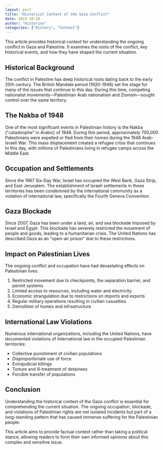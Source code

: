 ```yaml
---
layout: post
title: "Historical Context of the Gaza Conflict"
date: 2023-10-20
author: "Historian"
categories: ["History", "Context"]
---
```


This article provides historical context for understanding the ongoing conflict in Gaza and Palestine. It examines the roots of the conflict, key historical events, and how they have shaped the current situation.

## Historical Background

The conflict in Palestine has deep historical roots dating back to the early 20th century. The British Mandate period (1920-1948) set the stage for many of the issues that continue to this day. During this time, competing nationalist movements—Palestinian Arab nationalism and Zionism—sought control over the same territory.

## The Nakba of 1948

One of the most significant events in Palestinian history is the Nakba ("catastrophe" in Arabic) of 1948. During this period, approximately 700,000 Palestinians were expelled or fled from their homes during the 1948 Arab-Israeli War. This mass displacement created a refugee crisis that continues to this day, with millions of Palestinians living in refugee camps across the Middle East.

## Occupation and Settlements

Since the 1967 Six-Day War, Israel has occupied the West Bank, Gaza Strip, and East Jerusalem. The establishment of Israeli settlements in these territories has been condemned by the international community as a violation of international law, specifically the Fourth Geneva Convention.

## Gaza Blockade

Since 2007, Gaza has been under a land, air, and sea blockade imposed by Israel and Egypt. This blockade has severely restricted the movement of people and goods, leading to a humanitarian crisis. The United Nations has described Gaza as an "open-air prison" due to these restrictions.

## Impact on Palestinian Lives

The ongoing conflict and occupation have had devastating effects on Palestinian lives:

1. Restricted movement due to checkpoints, the separation barrier, and permit systems
2. Limited access to resources, including water and electricity
3. Economic strangulation due to restrictions on imports and exports
4. Regular military operations resulting in civilian casualties
5. Demolition of homes and infrastructure

## International Law Violations

Numerous international organizations, including the United Nations, have documented violations of international law in the occupied Palestinian territories:

- Collective punishment of civilian populations
- Disproportionate use of force
- Extrajudicial killings
- Torture and ill-treatment of detainees
- Forcible transfer of populations

## Conclusion

Understanding the historical context of the Gaza conflict is essential for comprehending the current situation. The ongoing occupation, blockade, and violations of Palestinian rights are not isolated incidents but part of a long-standing pattern that has caused immense suffering for the Palestinian people.

This article aims to provide factual context rather than taking a political stance, allowing readers to form their own informed opinions about this complex and sensitive issue.

